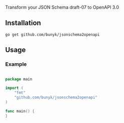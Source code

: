 Transform your JSON Schema draft-07 to OpenAPI 3.0

## Installation

```
go get github.com/bunyk/jsonschema2openapi
```

## Usage

### Example

```go

package main

import (
    "fmt"
    "github.com/bunyk/jsonschema2openapi"
)

func main() {
}

```
